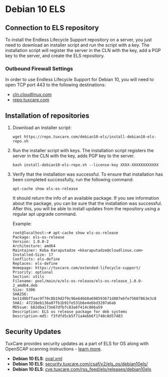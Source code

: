 # Debian 10 ELS

## Connection to ELS repository

To install the Endless Lifecycle Support repository on a server, you just need to download an installer script and run the script with a key. The installation script will register the server in the CLN with the key, add a PGP key to the server, and create the ELS repository.

### Outbound Firewall Settings

In order to use Endless Lifecycle Support for Debian 10, you will need to open TCP port 443 to the following destinations:

* [cln.cloudlinux.com](http://cln.cloudlinux.com)
* [repo.tuxcare.com](http://repo.tuxcare.com)

## Installation of repositories

1. Download an installer script:

   <CodeWithCopy>

   ```
   wget https://repo.tuxcare.com/debian10-els/install-debian10-els-repo.sh
   ```

   </CodeWithCopy>

2. Run the installer script with keys. The installation script registers the server in the CLN with the key, adds PGP key to the server.

   <CodeWithCopy>

   ```
   bash install-debian10-els-repo.sh --license-key XXXX-XXXXXXXXXXXX
   ```

   </CodeWithCopy>

3. Verify that the installation was successful. To ensure that installation has been completed successfully, run the following command:

   <CodeWithCopy>

   ```
   apt-cache show els-os-release
   ```

   </CodeWithCopy>

   It should return the info of an available package. If you see information about the package, you can be sure that the installation was successful. After this, you will be able to install updates from the repository using a regular apt upgrade command.

   Example:
 
   ```
   root@localhost:~# apt-cache show els-os-release
   Package: els-os-release
   Version: 1.0.0-2
   Architecture: amd64
   Maintainer: Koba Karaputadze <kkaraputadze@cloudlinux.com>
   Installed-Size: 17
   Conflicts: els-define
   Replaces: els-define
   Homepage: https://tuxcare.com/extended-lifecycle-support/
   Priority: optional
   Section: utils
   Filename: pool/main/e/els-os-release/els-os-release_1.0.0-2_amd64.deb
   Size: 5306
   SHA256: be11d8bffaac9f70c8b19d2f9c96e64bb0a698593671d807e6fe75687863e3c8
   SHA1: 47238eb136a07fb1b91fe531b6e4ebbd3207a6ab
   MD5sum: b82dba173e67dfbfc83a6f414c866a59
   Description: ELS os release package for deb systems
   Description-md5: f3fdfd5cb5f71a4ebb6f1f40c8d57483
   ```

## Security Updates

TuxCare provides security updates as a part of ELS for OS along with OpenSCAP scanning instructions - [learn more](./machine-readable-security-data).

* **Debian 10 ELS**: [oval.xml](https://security.tuxcare.com/oval/els_os/debian10els/oval.xml)
* **Debian 10 ELS**: [security.tuxcare.com/csaf/v2/els_os/debian10els/](https://security.tuxcare.com/csaf/v2/els_os/debian10els/)
* **Debian 10 ELS**: [cve.tuxcare.com/rss_feed/els/releases/debian10els](https://cve.tuxcare.com/rss_feed/els/releases/debian10els)
